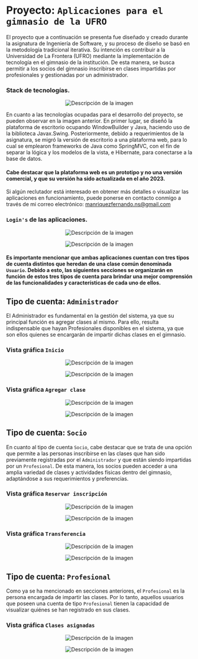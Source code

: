 # Proyecto: ```Aplicaciones para el gimnasio de la UFRO```

El proyecto que a continuación se presenta fue diseñado y creado durante la asignatura de Ingeniería de Software, y su proceso de diseño se basó en la metodología tradicional iterativa. Su intención es contribuir a la Universidad de La Frontera (UFRO) mediante la implementación de tecnología en el gimnasio de la institución. De esta manera, se busca permitir a los socios del gimnasio inscribirse en clases impartidas por profesionales y gestionadas por un administrador.


### Stack de tecnologías.
<p align="center">
  <img src="./IMG/StackTec.PNG" alt="Descripción de la imagen">
</p>

En cuanto a las tecnologías ocupadas para el desarrollo del proyecto, se pueden observar en la imagen anterior. En primer lugar, se diseñó la plataforma de escritorio ocupando WindowBuilder y Java, haciendo uso de la biblioteca Javax.Swing. Posteriormente, debido a requerimientos de la asignatura, se migró la versión de escritorio a una plataforma web, para lo cual se emplearon frameworks de Java como SpringMVC, con el fin de separar la lógica y los modelos de la vista, e Hibernate, para conectarse a la base de datos.  
#### Cabe destacar que la plataforma web es un prototipo y no una versión comercial, y que su versión ha sido actualizada en el año 2023.
Si algún reclutador está interesado en obtener más detalles o visualizar las aplicaciones en funcionamiento, puede ponerse en contacto conmigo a través de mi correo 
electrónico: manriquezfernando.ns@gmail.com

### ```Login's``` de las aplicaciones.

<p align="center">
  <img src="./IMG/LoginWEB.PNG" alt="Descripción de la imagen">
</p>
<p align="center">
  <img src="./IMG/LoginDesktop.PNG" alt="Descripción de la imagen">
</p>

#### Es importante mencionar que ambas aplicaciones cuentan con tres tipos de cuenta distintos que heredan de una clase común denominada ```Usuario```. Debido a esto, las siguientes secciones se organizarán en función de estos tres tipos de cuenta para brindar una mejor comprensión de las funcionalidades y características de cada uno de ellos.
## Tipo de cuenta: ```Administrador```
El Administrador es fundamental en la gestión del sistema, ya que su principal función es agregar clases al mismo. Para ello, resulta indispensable que hayan Profesionales disponibles en el sistema, ya que son ellos quienes se encargarán de impartir dichas clases en el gimnasio.

### Vista gráfica ```Inicio```
<p align="center">
  <img src="./IMG/W-InicioAdmin.PNG" alt="Descripción de la imagen">
</p>
<p align="center">
  <img src="./IMG/D-InicioAdmin.PNG" alt="Descripción de la imagen">
</p>

### Vista gráfica ```Agregar clase```
<p align="center">
  <img src="./IMG/W-RCAdmin.PNG" alt="Descripción de la imagen">
</p>
<p align="center">
  <img src="./IMG/D-RCAdmin.PNG" alt="Descripción de la imagen">
</p>

## Tipo de cuenta: ```Socio```
En cuanto al tipo de cuenta ```Socio```, cabe destacar que se trata de una opción que permite a las personas inscribirse en las clases que han sido previamente registradas por el ```Administrador``` y que están siendo impartidas por un ```Profesional```. De esta manera, los socios pueden acceder a una amplia variedad de clases y actividades físicas dentro del gimnasio, adaptándose a sus requerimientos y preferencias.

### Vista gráfica ```Reservar inscripción```
<p align="center">
  <img src="./IMG/W-ReservarSocio.PNG" alt="Descripción de la imagen">
</p>
<p align="center">
  <img src="./IMG/D-ReservarSocio.PNG" alt="Descripción de la imagen">
</p>

### Vista gráfica ```Transferencia```
<p align="center">
  <img src="./IMG/W-Transferencia.PNG" alt="Descripción de la imagen">
</p>
<p align="center">
  <img src="./IMG/D-Transferencia.PNG" alt="Descripción de la imagen">
</p>

## Tipo de cuenta: ```Profesional```
Como ya se ha mencionado en secciones anteriores, el ```Profesional``` es la persona encargada de impartir las clases. Por lo tanto, aquellos usuarios que poseen una cuenta de tipo ```Profesional``` tienen la capacidad de visualizar quiénes se han registrado en sus clases.

### Vista gráfica ```Clases asignadas```
<p align="center">
  <img src="./IMG/W-Profesional.PNG" alt="Descripción de la imagen">
</p>
<p align="center">
  <img src="./IMG/D-Profesional.PNG" alt="Descripción de la imagen">
</p>